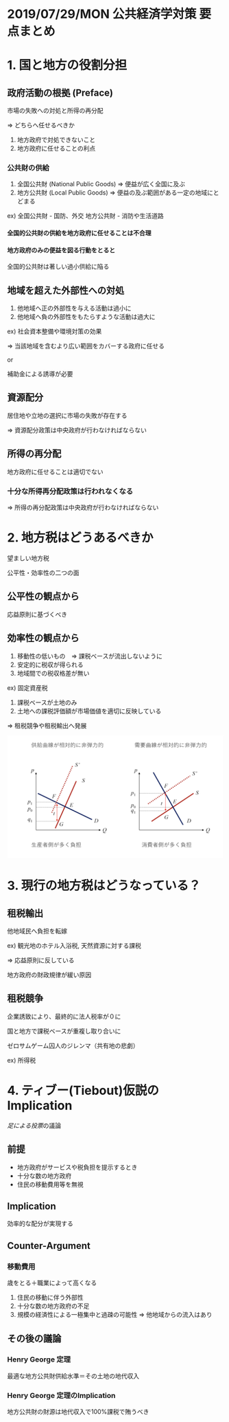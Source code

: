 # 2019/07/29/MON 公共経済学対策 要点まとめ

# 1. 国と地方の役割分担

## 政府活動の根拠 (Preface)

市場の失敗への対処と所得の再分配

=> どちらへ任せるべきか

1. 地方政府で対処できないこと
2. 地方政府に任せることの利点

### 公共財の供給

1. 全国公共財 (National Public Goods) => 便益が広く全国に及ぶ
2. 地方公共財 (Local Public Goods) => 便益の及ぶ範囲がある一定の地域にとどまる

ex)
全国公共財 - 国防、外交
地方公共財 - 消防や生活道路

#### 全国的公共財の供給を地方政府に任せることは不合理

#### 地方政府のみの便益を図る行動をとると

全国的公共財は著しい過小供給に陥る

## 地域を超えた外部性への対処

1. 他地域へ正の外部性を与える活動は過小に
2. 他地域へ負の外部性をもたらすような活動は過大に

ex)
社会資本整備や環境対策の効果

=> 当該地域を含むより広い範囲をカバーする政府に任せる

or

補助金による誘導が必要

## 資源配分

居住地や立地の選択に市場の失敗が存在する

=> 資源配分政策は中央政府が行わなければならない

## 所得の再分配

地方政府に任せることは適切でない

### 十分な所得再分配政策は行われなくなる

=> 所得の再分配政策は中央政府が行わなければならない

# 2. 地方税はどうあるべきか

望ましい地方税

公平性・効率性の二つの面

## 公平性の観点から

応益原則に基づくべき

## 効率性の観点から

1. 移動性の低いもの　=> 課税ベースが流出しないように
2. 安定的に税収が得られる
3. 地域間での税収格差が無い

ex) 固定資産税

1. 課税ベースが土地のみ
2. 土地への課税評価額が市場価値を適切に反映している

=> 租税競争や租税輸出へ発展

![a](a.png)

# 3. 現行の地方税はどうなっている？

## 租税輸出

他地域民へ負担を転嫁

ex) 観光地のホテル入浴税, 天然資源に対する課税

=> 応益原則に反している

地方政府の財政規律が緩い原因

## 租税競争

企業誘致により、最終的に法人税率が０に

国と地方で課税ベースが重複し取り合いに

ゼロサムゲーム囚人のジレンマ（共有地の悲劇）

ex) 所得税

# 4. ティブー(Tiebout)仮説のImplication

*足による投票*の議論

## 前提

- 地方政府がサービスや税負担を提示するとき
- 十分な数の地方政府
- 住民の移動費用等を無視

## Implication

効率的な配分が実現する

## Counter-Argument

### 移動費用

歳をとる＋職業によって高くなる

1. 住民の移動に伴う外部性
2. 十分な数の地方政府の不足
3. 規模の経済性による一極集中と過疎の可能性
=> 他地域からの流入はあり

## その後の議論

### Henry George 定理

最適な地方公共財供給水準＝その土地の地代収入

### Henry George 定理のImplication

地方公共財の財源は地代収入で100%課税で賄うべき

